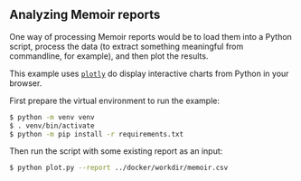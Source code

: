 Analyzing Memoir reports
---

One way of processing Memoir reports would be to load them into a Python script,
process the data (to extract something meaningful from commandline, for example),
and then plot the results.

This example uses [`plotly`](https://plotly.com/python/) do display interactive
charts from Python in your browser.

First prepare the virtual environment to run the example:
```bash
$ python -m venv venv
$ . venv/bin/activate
$ python -m pip install -r requirements.txt
```

Then run the script with some existing report as an input:
```bash
$ python plot.py --report ../docker/workdir/memoir.csv
```
